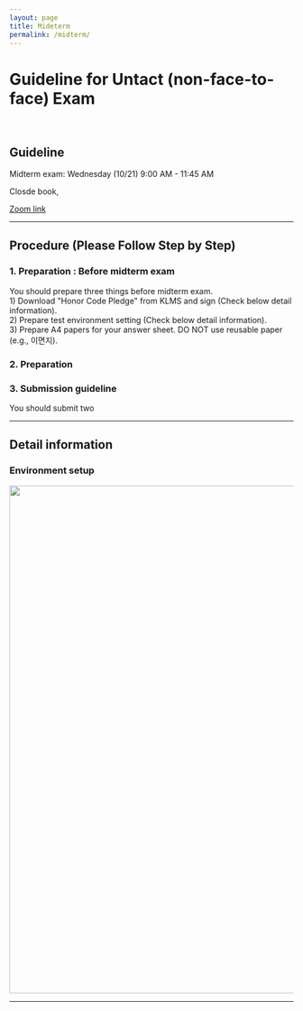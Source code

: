 ```yaml
---
layout: page
title: Mideterm
permalink: /midterm/
---
```


<div class="ui center aligned">
    <h1 class="ui center aligned header">Guideline for Untact (non-face-to-face) Exam</h1>
    <h4 class="ui center aligned header" id="timer">&nbsp;</h4>
</div>

<h2 class="ui dividing header">Guideline</h2>
<p>Midterm exam: Wednesday (10/21) 9:00 AM - 11:45 AM </p>
<p>Closde book, </p>

<a href = "https://docs.google.com/spreadsheets/d/188zLJHcK8_qC2N82E6ZH-GRXCtziiRR9F2XZ0F-Ce1s/edit?usp=sharing">Zoom link</a>
<hr>

<h2 class="ui dividing header">Procedure (Please Follow Step by Step)</h2>
<h3>1. Preparation : Before midterm exam</h3>
You should prepare three things before midterm exam.<br>
1) Download "Honor Code Pledge" from KLMS and sign (Check below detail information).<br>
2) Prepare test environment setting (Check below detail information).<br>
3) Prepare A4 papers for your answer sheet. DO NOT use reusable paper (e.g., 이면지).<br>

<h3>2. Preparation</h3>


<h3>3. Submission guideline</h3>
You should submit two

<hr>
<h2 class="ui dividing header">Detail information</h2>
<h3>Environment setup</h3>
<p><img src="setup.jpg" width="900"></p>

<hr>
<br>
<br>